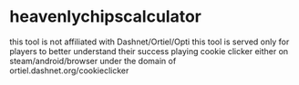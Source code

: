 # heavenlychipscalculator
this tool is not affiliated with Dashnet/Ortiel/Opti this tool is served only for players to better understand their success playing cookie clicker either on steam/android/browser under the domain of ortiel.dashnet.org/cookieclicker
